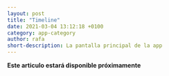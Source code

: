 ```yaml
---
layout: post
title: "Timeline"
date: 2021-03-04 13:12:18 +0100
category: app-category
author: rafa
short-description: La pantalla principal de la app
---
```


**Este articulo estará disponible próximamente**
